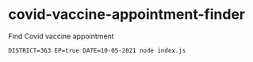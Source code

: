 # covid-vaccine-appointment-finder
Find Covid vaccine appointment

`DISTRICT=363 EP=true DATE=10-05-2021 node index.js`
